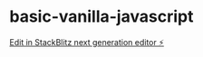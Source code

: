 # basic-vanilla-javascript

[Edit in StackBlitz next generation editor ⚡️](https://stackblitz.com/~/github.com/padie78/basic-vanilla-javascript)